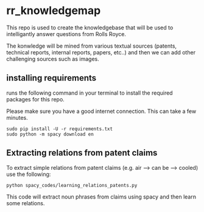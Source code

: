 # rr_knowledgemap

This repo is used to create the knowledgebase that will be used to intelligantly answer questions from Rolls Royce.

The konwledge will be mined from various textual sources (patents, technical reports, internal reports, papers, etc..) and then we can add other challenging sources such as images.

## installing requirements
runs the following command in your terminal to install the required packages for this repo.

Please make sure you have a good internet connection. This can take a few minutes.
```
sudo pip install -U -r requirements.txt
sudo python -m spacy download en
```

## Extracting relations from patent claims
To extract simple relations from patent claims (e.g. air --> can be --> cooled) use the following:
```
python spacy_codes/learning_relations_patents.py
```
This code will extract noun phrases from claims using spacy and then learn some relations.
